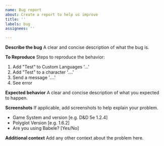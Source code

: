 ```yaml
---
name: Bug report
about: Create a report to help us improve
title: ''
labels: bug
assignees: ''

---
```


**Describe the bug**
A clear and concise description of what the bug is.

**To Reproduce**
Steps to reproduce the behavior:
1. Add "Test" to Custom Languages '...'
2. Add "Test" to a character '....'
3. Send a message '....'
4. See error

**Expected behavior**
A clear and concise description of what you expected to happen.

**Screenshots**
If applicable, add screenshots to help explain your problem.

 - Game System and version [e.g. D&D 5e 1.2.4]
 - Polyglot Version [e.g. 1.6.2]
 - Are you using Babele? [Yes/No]

**Additional context**
Add any other context about the problem here.
